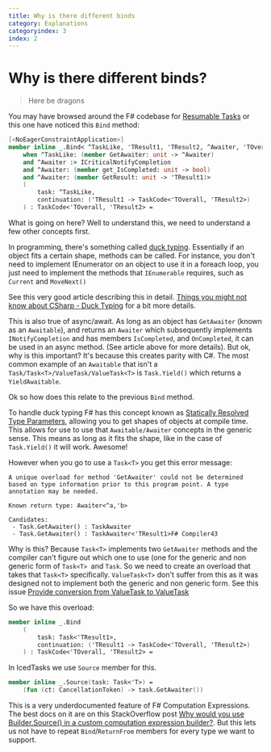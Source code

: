 ```yaml
---
title: Why is there different binds
category: Explanations
categoryindex: 3
index: 2
---
```


# Why is there different binds?

> Here be dragons


You may have browsed around the F# codebase for [Resumable Tasks](https://github.com/dotnet/fsharp/blob/b9685e8f62bb573adec221cce7e62a71f7f430f4/src/FSharp.Core/tasks.fs#L335) or this one have noticed this `Bind` method:


```fsharp
[<NoEagerConstraintApplication>]
member inline _.Bind< ^TaskLike, 'TResult1, 'TResult2, ^Awaiter, 'TOverall
    when ^TaskLike: (member GetAwaiter: unit -> ^Awaiter)
    and ^Awaiter :> ICriticalNotifyCompletion
    and ^Awaiter: (member get_IsCompleted: unit -> bool)
    and ^Awaiter: (member GetResult: unit -> 'TResult1)>
    (
        task: ^TaskLike,
        continuation: ('TResult1 -> TaskCode<'TOverall, 'TResult2>)
    ) : TaskCode<'TOverall, 'TResult2> =
```

What is going on here? Well to understand this, we need to understand a few other concepts first.

In programming, there's something called [duck typing](https://en.wikipedia.org/wiki/Duck_typing). Essentially if an object fits a certain shape, methods can be called. For instance, you don't need to implement IEnumerator on an object to use it in a foreach loop, you just need to implement the methods that `IEnumerable` requires, such as `Current` and `MoveNext()`

See this very good article describing this in detail. [Things you might not know about CSharp - Duck Typing](https://im5tu.io/article/2022/01/things-you-might-not-know-about-csharp-duck-typing/) for a bit more details.

This is also true of async/await. As long as an object has `GetAwaiter` (known as an `Awaitable`), and returns an `Awaiter` which subsequently implements `INotifyCompletion` and has members `IsCompleted`, and `OnCompleted`, it can be used in an async method. (See article above for more details). But ok, why is this important? It's because this creates parity with C#.  The most common example of an `Awaitable` that isn't a `Task/Task<T>/ValueTask/ValueTask<T>` is `Task.Yield()` which returns a `YieldAwaitable`. 

Ok so how does this relate to the previous `Bind` method.

To handle duck typing F# has this concept known as [Statically Resolved Type Parameters](https://learn.microsoft.com/en-us/dotnet/fsharp/language-reference/generics/statically-resolved-type-parameters), allowing you to get shapes of objects at compile time.  This allows for use to use that `Awaitable/Awaiter` concepts in the generic sense. This means as long as it fits the shape, like in the case of `Task.Yield()` it will work. Awesome!

However when you go to use a `Task<T>` you get this error message:

```
A unique overload for method 'GetAwaiter' could not be determined based on type information prior to this program point. A type annotation may be needed.

Known return type: Awaiter<^a,'b>

Candidates:
 - Task.GetAwaiter() : TaskAwaiter
 - Task.GetAwaiter() : TaskAwaiter<'TResult1>F# Compiler43
```

Why is this? Because `Task<T>` implements two `GetAwaiter` methods and the compiler can't figure out which one to use (one for the generic and non generic form of `Task<T> `and `Task`.  So we need to create an overload that takes that `Task<T>`  specifically. `ValueTask<T>` don't suffer from this as it was designed not to implement both the generic and non generic form. See this issue [Provide conversion from ValueTask<T> to ValueTask](https://github.com/dotnet/runtime/issues/31503#issuecomment-554415966)

So we have this overload:

```fsharp
member inline _.Bind
    (
        task: Task<'TResult1>,
        continuation: ('TResult1 -> TaskCode<'TOverall, 'TResult2>)
    ) : TaskCode<'TOverall, 'TResult2> =
```

In IcedTasks we use `Source` member for this.


```fsharp
member inline _.Source(task: Task<'T>) =
    (fun (ct: CancellationToken) -> task.GetAwaiter())

```

This is a very underdocumented feature of F# Computation Expressions. The best docs on it are on this StackOverflow post [Why would you use Builder.Source() in a custom computation expression builder?](https://stackoverflow.com/questions/35286541/why-would-you-use-builder-source-in-a-custom-computation-expression-builder). But this lets us not have to repeat `Bind`/`ReturnFrom` members for every type we want to support.




